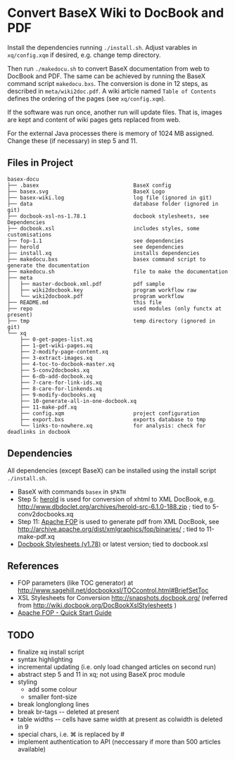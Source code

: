 Convert BaseX Wiki to DocBook and PDF
=====================================

Install the dependencies running  `./install.sh`. Adjust varables in
`xq/config.xqm` if desired, e.g. change temp directory.

Then run `./makedocu.sh` to convert BaseX documentation from web to DocBook and
PDF. The same can be achieved by running the BaseX command script `makedocu.bxs`.
The conversion is done in 12 steps, as described in `meta/wiki2doc.pdf`. A
wiki article named `Table of Contents` defines the ordering of the pages
(see `xq/config.xqm`).

If the software was run once, another run will update files. That is, images
are kept and content of wiki pages gets replaced from web. 

For the external Java processes there is memory of 1024 MB assigned. Change these
(if necessary) in step 5 and 11.



Files in Project
----------------

    basex-docu
    ├── .basex                              BaseX config
    ├── basex.svg                           BaseX Logo
    ├── basex-wiki.log                      log file (ignored in git)
    ├── data                                database folder (ignored in git)
    ├── docbook-xsl-ns-1.78.1               docbook stylesheets, see Dependencies
    ├── docbook.xsl                         includes styles, some customisations
    ├── fop-1.1                             see dependencies
    ├── herold                              see dependencies
    ├── install.xq                          installs dependencies
    ├── makedocu.bxs                        basex command script to generate the documentation
    ├── makedocu.sh                         file to make the documentation
    ├── meta
    │   ├── master-docbook.xml.pdf          pdf sample
    │   ├── wiki2docbook.key                program workflow raw
    │   └── wiki2docbook.pdf                program workflow
    ├── README.md                           this file
    ├── repo                                used modules (only functx at present)
    ├── tmp                                 temp directory (ignored in git)
    └── xq
        ├── 0-get-pages-list.xq
        ├── 1-get-wiki-pages.xq
        ├── 2-modify-page-content.xq
        ├── 3-extract-images.xq
        ├── 4-toc-to-docbook-master.xq
        ├── 5-conv2docbooks.xq
        ├── 6-db-add-docbook.xq
        ├── 7-care-for-link-ids.xq
        ├── 8-care-for-linkends.xq
        ├── 9-modify-docbooks.xq
        ├── 10-generate-all-in-one-docbook.xq
        ├── 11-make-pdf.xq
        ├── config.xqm                      project configuration
        ├── export.bxs                      exports database to tmp
        └── links-to-nowhere.xq             for analysis: check for deadlinks in docbook


Dependencies
------------
All dependencies (except BaseX) can be installed using the install
script `./install.sh`.

* BaseX with commands `basex` in `$PATH`
* Step 5: [herold](http://www.dbdoclet.org/) is used for conversion of xhtml to XML DocBook,
	e.g. http://www.dbdoclet.org/archives/herold-src-6.1.0-188.zip ;
  tied to 5-conv2docbooks.xq
* Step 11: [Apache FOP](http://xmlgraphics.apache.org/fop/) is used to generate pdf from XML DocBook,
	see http://archive.apache.org/dist/xmlgraphics/fop/binaries/ ;
  tied to 11-make-pdf.xq
* [Docbook Stylesheets (v1.78)](http://sourceforge.net/projects/docbook/files/docbook-xsl-ns/1.78.1/) or latest version;
  tied to docbook.xsl


References
----------

* FOP parameters (like TOC generator) at http://www.sagehill.net/docbookxsl/TOCcontrol.html#BriefSetToc
* XSL Stylesheets for Conversion
    http://snapshots.docbook.org/ (referred from http://wiki.docbook.org/DocBookXslStylesheets )
* [Apache FOP - Quick Start Guide](http://xmlgraphics.apache.org/fop/quickstartguide.html)


TODO
----

- finalize xq install script
- syntax highlighting
- incremental updating (i.e. only load changed articles on second run)
- abstract step 5 and 11 in xq; not using BaseX proc module
- styling
  - add some colour
  - smaller font-size
- break longlonglong lines 
- break br-tags -- deleted at present
- table widths -- cells have same width at present as colwidth is deleted in 9
- special chars, i.e. ⌘ is replaced by #
- implement authentication to API (neccessary if more than 500 articles available)

